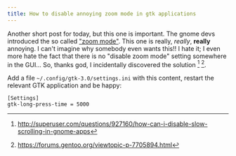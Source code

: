 ```yaml
---
title: How to disable annoying zoom mode in gtk applications
---
```


Another short post for today, but this one is important.
The gnome devs introduced the so called
["zoom mode"](https://blogs.gnome.org/mclasen/2013/08/05/scrolling-in-gtk).
This one is really, *really*, **really** annoying. I can't imagine
why somebody even wants this!! I hate it; I even more hate the fact that
there is no "disable zoom mode" setting somewhere in the GUI...
So, thanks god, I incidentally discovered the solution [^1] [^2].

[^1]: http://superuser.com/questions/927160/how-can-i-disable-slow-scrolling-in-gnome-apps
[^2]: https://forums.gentoo.org/viewtopic-p-7705894.html

Add a file `~/.config/gtk-3.0/settings.ini` with this content, restart
the relevant GTK application and be happy:

```
[Settings]
gtk-long-press-time = 5000
```
